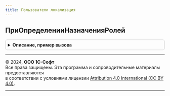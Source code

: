 ```yaml
---
title: Пользователи локализация
---
```



## ПриОпределенииНазначенияРолей
<details style="margin: 1em 0; padding: 0.5em; border: 1px solid #ccc; border-radius: 6px;">

<summary style="font-weight: bold; cursor: pointer;">Описание, пример вызова</summary>

```bsl

// Позволяет указать роли, назначение которых будет контролироваться особым образом.
//
// см. ПользователиПереопределяемый.ПриОпределенииНазначенияРолей
//
Процедура ПриОпределенииНазначенияРолей(НазначениеРолей) Экспорт
```

Пример вызова
```bsl
ПользователиЛокализация.ПриОпределенииНазначенияРолей(НазначениеРолей) 
```
</details>

---

© 2024, **ООО 1С-Софт**  
Все права защищены. Эта программа и сопроводительные материалы предоставляются  
в соответствии с условиями лицензии [Attribution 4.0 International (CC BY 4.0)](https://creativecommons.org/licenses/by/4.0/legalcode).

---
